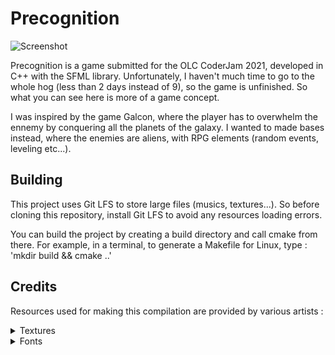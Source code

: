 # Precognition

![Screenshot](resources/textures/screenshot.png)

Precognition is a game submitted for the OLC CoderJam 2021, developed in C++ with the SFML library.
Unfortunately, I haven't much time to go to the whole hog (less than 2 days instead of 9), so the game 
is unfinished. So what you can see here is more of a game concept.

I was inspired by the game Galcon, where the player has to overwhelm the ennemy by conquering all
the planets of the galaxy. I wanted to made bases instead, where the enemies are aliens, with RPG
elements (random events, leveling etc...).

## Building

This project uses Git LFS to store large files (musics, textures...). So before cloning this repository,
install Git LFS to avoid any resources loading errors. 

You can build the project by creating a build directory and call cmake from there.
For example, in a terminal, to generate a Makefile for Linux, type : 'mkdir build && cmake ..'

## Credits

Resources used for making this compilation are provided by various artists :

<details>
  <summary>Textures</summary>
  
  * [icons.png](https://opengameart.org/content/lo-res-rpg-font-symbols) by CharlesGabriel.
</details>

<details>
  <summary>Fonts</summary>
  
  * [BMSPA___.ttf](https://www.dafont.com/fr/bm-space.font) by BitmapMania.
  * [PixelatedPusab.ttf](https://www.dafont.com/pixelatedpusab.font) by JumperBox Games.
  * [PressStart2P.ttf](https://www.dafont.com/press-start-2p.font) by Codeman38.
</details>
